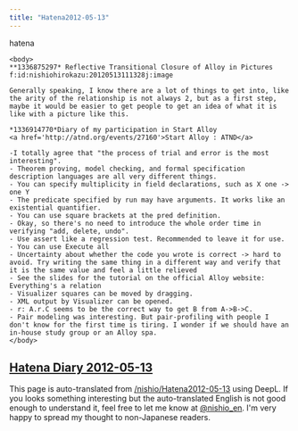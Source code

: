 ```yaml
---
title: "Hatena2012-05-13"
---
```


hatena

```
<body>
**1336875297* Reflective Transitional Closure of Alloy in Pictures
f:id:nishiohirokazu:20120513111328j:image

Generally speaking, I know there are a lot of things to get into, like the arity of the relationship is not always 2, but as a first step, maybe it would be easier to get people to get an idea of what it is like with a picture like this.

*1336914770*Diary of my participation in Start Alloy
<a href='http://atnd.org/events/27160'>Start Alloy : ATND</a>

-I totally agree that "the process of trial and error is the most interesting".
- Theorem proving, model checking, and formal specification description languages are all very different things.
- You can specify multiplicity in field declarations, such as X one -> one Y
- The predicate specified by run may have arguments. It works like an existential quantifier.
- You can use square brackets at the pred definition.
- Okay, so there's no need to introduce the whole order time in verifying "add, delete, undo".
- Use assert like a regression test. Recommended to leave it for use.
- You can use Execute all
- Uncertainty about whether the code you wrote is correct -> hard to avoid. Try writing the same thing in a different way and verify that it is the same value and feel a little relieved
- See the slides for the tutorial on the official Alloy website: Everything's a relation
- Visualizer squares can be moved by dragging.
- XML output by Visualizer can be opened.
- r: A.r.C seems to be the correct way to get B from A->B->C.
- Pair modeling was interesting. But pair-profiling with people I don't know for the first time is tiring. I wonder if we should have an in-house study group or an Alloy spa.
</body>
```


[Hatena Diary 2012-05-13](https://nishiohirokazu.hatenadiary.org/archive/2012/05/13)
---
This page is auto-translated from [/nishio/Hatena2012-05-13](https://scrapbox.io/nishio/Hatena2012-05-13) using DeepL. If you looks something interesting but the auto-translated English is not good enough to understand it, feel free to let me know at [@nishio_en](https://twitter.com/nishio_en). I'm very happy to spread my thought to non-Japanese readers.